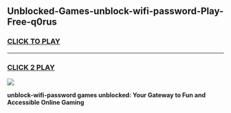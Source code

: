 
## Unblocked-Games-unblock-wifi-password-Play-Free-q0rus
<h3>
<a href="https://premium76.site?title=unblock-wifi-password&ref=12A">CLICK TO PLAY</a></h3>
<hr>

<h3>
<a href="https://premium76.site?title=unblock-wifi-password&ref=12A">CLICK 2 PLAY</a>
  
</h3>

<a href="https://premium76.site?title=unblock-wifi-password&ref=12A"><img src="https://clearcache.store/games.png"></a>


**unblock-wifi-password games unblocked: Your Gateway to Fun and Accessible Online Gaming**

